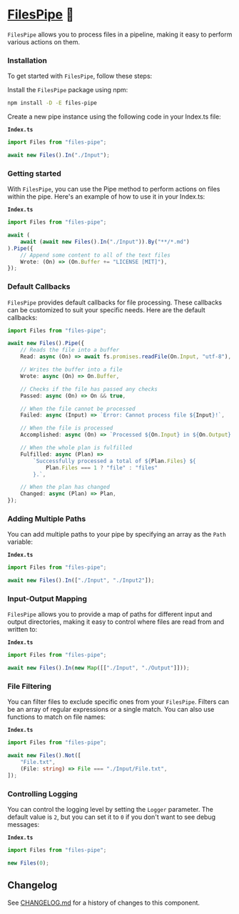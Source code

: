 # [FilesPipe] 🧪

`FilesPipe` allows you to process files in a pipeline, making it easy to
perform various actions on them.

### Installation

To get started with `FilesPipe`, follow these steps:

Install the `FilesPipe` package using npm:

```sh
npm install -D -E files-pipe
```

Create a new pipe instance using the following code in your Index.ts file:

**`Index.ts`**

```ts
import Files from "files-pipe";

await new Files().In("./Input");
```

### Getting started

With `FilesPipe`, you can use the Pipe method to perform actions on files within
the pipe. Here's an example of how to use it in your Index.ts:

**`Index.ts`**

```ts
import Files from "files-pipe";

await (
	await (await new Files().In("./Input")).By("**/*.md")
).Pipe({
	// Append some content to all of the text files
	Wrote: (On) => (On.Buffer += "LICENSE [MIT]"),
});
```

### Default Callbacks

`FilesPipe` provides default callbacks for file processing. These callbacks can
be customized to suit your specific needs. Here are the default callbacks:

```ts
import Files from "files-pipe";

await new Files().Pipe({
	// Reads the file into a buffer
	Read: async (On) => await fs.promises.readFile(On.Input, "utf-8"),

	// Writes the buffer into a file
	Wrote: async (On) => On.Buffer,

	// Checks if the file has passed any checks
	Passed: async (On) => On && true,

	// When the file cannot be processed
	Failed: async (Input) => `Error: Cannot process file ${Input}!`,

	// When the file is processed
	Accomplished: async (On) => `Processed ${On.Input} in ${On.Output}.`,

	// When the whole plan is fulfilled
	Fulfilled: async (Plan) =>
		`Successfully processed a total of ${Plan.Files} ${
			Plan.Files === 1 ? "file" : "files"
		}.`,

	// When the plan has changed
	Changed: async (Plan) => Plan,
});
```

### Adding Multiple Paths

You can add multiple paths to your pipe by specifying an array as the `Path`
variable:

**`Index.ts`**

```ts
import Files from "files-pipe";

await new Files().In(["./Input", "./Input2"]);
```

### Input-Output Mapping

`FilesPipe` allows you to provide a map of paths for different input and output
directories, making it easy to control where files are read from and written to:

**`Index.ts`**

```ts
import Files from "files-pipe";

await new Files().In(new Map([["./Input", "./Output"]]));
```

### File Filtering

You can filter files to exclude specific ones from your `FilesPipe`. Filters can
be an array of regular expressions or a single match. You can also use functions
to match on file names:

**`Index.ts`**

```ts
import Files from "files-pipe";

await new Files().Not([
	"File.txt",
	(File: string) => File === "./Input/File.txt",
]);
```

### Controlling Logging

You can control the logging level by setting the `Logger` parameter. The default
value is `2`, but you can set it to `0` if you don't want to see debug messages:

**`Index.ts`**

```ts
import Files from "files-pipe";

new Files(0);
```

[FilesPipe]: https://npmjs.org/files-pipe

## Changelog

See [CHANGELOG.md](CHANGELOG.md) for a history of changes to this component.
